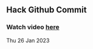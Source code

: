 
 ## Hack Github Commit 
 ### Watch video <a href="https://www.youtube.com">here</a> 
 Thu 26 Jan 2023 
